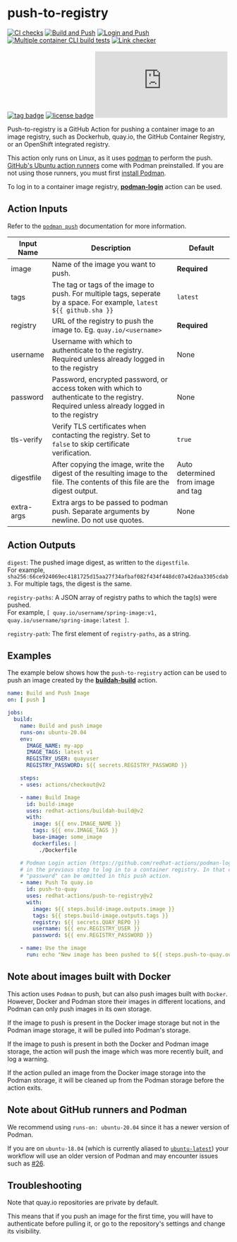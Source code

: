 # push-to-registry

[![CI checks](https://github.com/redhat-actions/push-to-registry/workflows/CI%20checks/badge.svg)](https://github.com/redhat-actions/push-to-registry/actions?query=workflow%3A%22CI+checks%22)
[![Build and Push](https://github.com/redhat-actions/push-to-registry/workflows/Build%20and%20Push/badge.svg)](https://github.com/redhat-actions/push-to-registry/actions?query=workflow%3A%22Build+and+Push%22)
[![Login and Push](https://github.com/redhat-actions/push-to-registry/workflows/Login%20and%20Push/badge.svg)](https://github.com/redhat-actions/push-to-registry/actions?query=workflow%3A%22Login+and+Push%22)
[![Multiple container CLI build tests](https://github.com/redhat-actions/push-to-registry/workflows/Multiple%20container%20CLI%20build%20tests/badge.svg)](https://github.com/redhat-actions/push-to-registry/actions?query=workflow%3A%22Multiple+container+CLI+build+tests%22)
[![Link checker](https://github.com/redhat-actions/push-to-registry/workflows/Link%20checker/badge.svg)](https://github.com/redhat-actions/push-to-registry/actions?query=workflow%3A%22Link+checker%22)
<br><br>
[![tag badge](https://img.shields.io/github/v/tag/redhat-actions/push-to-registry)](https://github.com/redhat-actions/push-to-registry/tags)
[![license badge](https://img.shields.io/github/license/redhat-actions/push-to-registry)](./LICENSE)
[![size badge](https://img.shields.io/github/size/redhat-actions/push-to-registry/dist/index.js)](./dist)

Push-to-registry is a GitHub Action for pushing a container image to an image registry, such as Dockerhub, quay&#46;io, the GitHub Container Registry, or an OpenShift integrated registry.

This action only runs on Linux, as it uses [podman](https://github.com/containers/Podman) to perform the push. [GitHub's Ubuntu action runners](https://github.com/actions/virtual-environments#available-environments) come with Podman preinstalled. If you are not using those runners, you must first [install Podman](https://podman.io/getting-started/installation).

To log in to a container image registry, [**podman-login**](https://github.com/redhat-actions/podman-login) action can be used.

## Action Inputs

Refer to the [`podman push`](http://docs.podman.io/en/latest/markdown/podman-manifest-push.1.html) documentation for more information.

| Input Name | Description | Default |
| ---------- | ----------- | ------- |
| image	| Name of the image you want to push. | **Required**
| tags | The tag or tags of the image to push. For multiple tags, seperate by a space. For example, `latest ${{ github.sha }}` | `latest`
| registry | URL of the registry to push the image to. Eg. `quay.io/<username>` | **Required**
| username | Username with which to authenticate to the registry. Required unless already logged in to the registry | None
| password | Password, encrypted password, or access token with which to authenticate to the registry. Required unless already logged in to the registry | None
| tls-verify | Verify TLS certificates when contacting the registry. Set to `false` to skip certificate verification. | `true`
| digestfile | After copying the image, write the digest of the resulting image to the file. The contents of this file are the digest output. | Auto determined from image and tag
| extra-args | Extra args to be passed to podman push. Separate arguments by newline. Do not use quotes. | None

## Action Outputs

`digest`: The pushed image digest, as written to the `digestfile`.<br>
For example, `sha256:66ce924069ec4181725d15aa27f34afbaf082f434f448dc07a42daa3305cdab3`.
For multiple tags, the digest is the same.

`registry-paths`: A JSON array of registry paths to which the tag(s) were pushed.<br>
For example, `[ quay.io/username/spring-image:v1, quay.io/username/spring-image:latest ]`.

`registry-path`: The first element of `registry-paths`, as a string.

## Examples

The example below shows how the `push-to-registry` action can be used to push an image created by the [**buildah-build**](https://github.com/redhat-actions/buildah-build) action.

```yaml
name: Build and Push Image
on: [ push ]

jobs:
  build:
    name: Build and push image
    runs-on: ubuntu-20.04
    env:
      IMAGE_NAME: my-app
      IMAGE_TAGS: latest v1
      REGISTRY_USER: quayuser
      REGISTRY_PASSWORD: ${{ secrets.REGISTRY_PASSWORD }}

    steps:
    - uses: actions/checkout@v2

    - name: Build Image
      id: build-image
      uses: redhat-actions/buildah-build@v2
      with:
        image: ${{ env.IMAGE_NAME }}
        tags: ${{ env.IMAGE_TAGS }}
        base-image: some_image
        dockerfiles: |
          ./Dockerfile

    # Podman Login action (https://github.com/redhat-actions/podman-login) can be used
    # in the previous step to log in to a container registry. In that case input "username"
    # "password" can be omitted in this push action.
    - name: Push To quay.io
      id: push-to-quay
      uses: redhat-actions/push-to-registry@v2
      with:
        image: ${{ steps.build-image.outputs.image }}
        tags: ${{ steps.build-image.outputs.tags }}
        registry: ${{ secrets.QUAY_REPO }}
        username: ${{ env.REGISTRY_USER }}
        password: ${{ env.REGISTRY_PASSWORD }}

    - name: Use the image
      run: echo "New image has been pushed to ${{ steps.push-to-quay.outputs.registry-paths }}"
```

## Note about images built with Docker

This action uses `Podman` to push, but can also push images built with `Docker`. However, Docker and Podman store their images in different locations, and Podman can only push images in its own storage.

If the image to push is present in the Docker image storage but not in the Podman image storage, it will be pulled into Podman's storage.

If the image to push is present in both the Docker and Podman image storage, the action will push the image which was more recently built, and log a warning.

If the action pulled an image from the Docker image storage into the Podman storage, it will be cleaned up from the Podman storage before the action exits.

## Note about GitHub runners and Podman
We recommend using `runs-on: ubuntu-20.04` since it has a newer version of Podman.

If you are on `ubuntu-18.04` (which is currently aliased to [`ubuntu-latest`](https://github.com/actions/virtual-environments/issues/1816)) your workflow will use an older version of Podman and may encounter issues such as [#26](https://github.com/redhat-actions/push-to-registry/issues/26).

## Troubleshooting
Note that quay.io repositories are private by default.<br>

This means that if you push an image for the first time, you will have to authenticate before pulling it, or go to the repository's settings and change its visibility.
